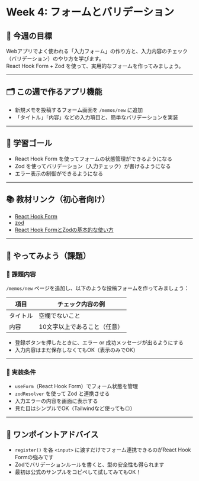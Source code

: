 # Week 4: フォームとバリデーション

## 🔰 今週の目標
Webアプリでよく使われる「入力フォーム」の作り方と、入力内容のチェック（バリデーション）のやり方を学びます。  
React Hook Form + Zod を使って、実用的なフォームを作ってみましょう。

---

## 🗂 この週で作るアプリ機能
- 新規メモを投稿するフォーム画面を `/memos/new` に追加
- 「タイトル」「内容」などの入力項目と、簡単なバリデーションを実装

---

## 🎯 学習ゴール
- React Hook Form を使ってフォームの状態管理ができるようになる
- Zod を使ってバリデーション（入力チェック）が書けるようになる
- エラー表示の制御ができるようになる

---

## 📚 教材リンク（初心者向け）
- [React Hook Form](https://react-hook-form.com/)
- [zod](https://zod.dev/?id=introduction)
- [React Hook FormとZodの基本的な使い方](https://qiita.com/y-suzu/items/952d417f0853341a97df)

---

## 📝 やってみよう（課題）

### 🔹 課題内容
`/memos/new` ページを追加し、以下のような投稿フォームを作ってみましょう：

| 項目 | チェック内容の例 |
|------|------------------|
| タイトル | 空欄でないこと |
| 内容 | 10文字以上であること（任意） |

- 登録ボタンを押したときに、エラー or 成功メッセージが出るようにする
- 入力内容はまだ保存しなくてもOK（表示のみでOK）

---

### 🔹 実装条件
- `useForm`（React Hook Form）でフォーム状態を管理
- `zodResolver` を使って Zod と連携させる
- 入力エラーの内容を画面に表示する
- 見た目はシンプルでOK（Tailwindなど使っても◎）

---

## 💬 ワンポイントアドバイス
- `register()` を各 `<input>` に渡すだけでフォーム連携できるのがReact Hook Formの強みです
- Zodでバリデーションルールを書くと、型の安全性も得られます
- 最初は公式のサンプルをコピペして試してみてもOK！

